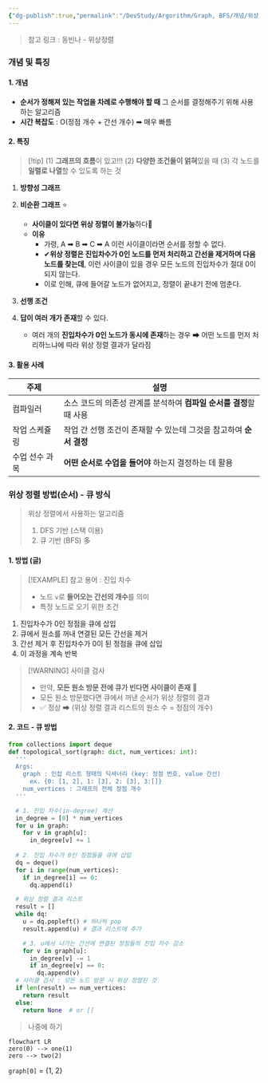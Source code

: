 ```yaml
---
{"dg-publish":true,"permalink":"/DevStudy/Argorithm/Graph, BFS/개념/위상 정렬 개념/","noteIcon":"","created":"2025-07-27T22:40:01.047+09:00","updated":"2025-08-01T00:30:18.025+09:00"}
---
```



> 참고 링크 : 동빈나 - 위상정렬

### 개념 및 특징 

#### 1. 개념 
- **순서가 정해져 있는 작업을 차례로 수행해야 할 때** 그 순서를 결정해주기 위해 사용하는 알고리즘 
- **시간 복잡도** : O(정점 개수 + 간선 개수)  ➡ 매우 빠름 

#### 2. 특징 

>[!tip] (1) **그래프의 흐름**이 있고!!! (2) **다양한 조건들이 얽혀**있을 때  (3) 각 노드를 **일렬로 나열**할 수 있도록 하는 것 

1. **방향성 그래프** 
2. **비순환 그래프** ⭐
	- **사이클이 있다면 위상 정렬이 불가능**하다💢
	- **이유**
		- 가령, A ➡ B ➡ C ➡ A 이런 사이클이라면 순서를 정할 수 없다. 
		- ✔**위상 정렬은 진입차수가 0인 노드를 먼저 처리하고 간선을 제거하며 다음 노드를 찾는데**, 이런 사이클이 있을 경우 모든 노드의 진입차수가 절대 0이 되지 않는다.
		- 이로 인해, 큐에 들어갈 노드가 없어지고, 정렬이 끝내기 전에 멈춘다.

3. **선행 조건** 
4. **답이 여러 개가 존재**할 수 있다.
	- 여러 개의 **진입차수가 0인 노드가 동시에 존재**하는 경우 ➡ 어떤 노드를 먼저 처리하느냐에 따라 위상 정렬 결과가 달라짐 

#### 3. 활용 사례 

| 주제       | 설명                                       |
| -------- | ---------------------------------------- |
| 컴파일러     | 소스 코드의 의존성 관계를 분석하여 **컴파일 순서를 결정**할 때 사용 |
| 작업 스케쥴링  | 작업 간 선행 조건이 존재할 수 있는데 그것을 참고하여 **순서 결정** |
| 수업 선수 과목 | **어떤 순서로 수업을 들어야** 하는지 결정하는 데 활용         |



### 위상 정렬 방법(순서) - 큐 방식 
> 위상 정렬에서 사용하는 알고리즘
> 1. DFS 기반 (스택 이용)
> 2. 큐 기반 (BFS) 多

#### 1. 방법 (글)
>[!EXAMPLE] 참고 용어 : 진입 차수
>- 노드 `v`로 **들어오는 간선의 개수**를 의미 
>- 특정 노드로 오기 위한 조건 

1. 진입차수가 0인 정점을 큐에 삽입 
2. 큐에서 원소를 꺼내 연결된 모든 간선을 제거 
3. 간선 제거 후 진입차수가 0이 된 정점을 큐에 삽입
4. 이 과정을 계속 반복 

>[!WARNING] 사이클 검사
>- 만약, **모든 원소 방문 전에 큐가 빈다면 사이클이 존재** 💢
>- 모든 원소 방문했다면 큐에서 꺼낸 순서가 위상 정렬의 결과 
>- ✅ 정상 ➡  (위상 정렬 결과 리스트의 원소 수 = 정점의 개수)

#### 2. 코드 - 큐 방법 
```python
from collections import deque
def topological_sort(graph: dict, num_vertices: int):
  '''
  Args:
    graph : 인접 리스트 형태의 딕셔너리 (key: 정점 번호, value 간선)
      ex. {0: [1, 2], 1: [3], 2: [3], 3:[]}
    num_vertices : 그래프의 전체 정점 개수
  '''

  # 1. 진입 차수(in-degree) 계산
  in_degree = [0] * num_vertices
  for u in graph:
    for v in graph[u]:
      in_degree[v] += 1
      
  # 2. 진입 차수가 0인 정점들을 큐에 삽입
  dq = deque()
  for i in range(num_vertices):
    if in_degree[i] == 0:
      dq.append(i)

  # 위상 정렬 결과 리스트
  result = []
  while dq:
    u = dq.popleft() # 하나씩 pop
    result.append(u) # 결과 리스트에 추가

    # 3. u에서 나가는 간선에 연결된 정점들의 진입 차수 감소
    for v in graph[u]:
      in_degree[v] -= 1
      if in_degree[v] == 0:
        dq.append(v)
  # 사이클 검사 : 모든 노드 방문 시 위상 정렬된 것
  if len(result) == num_vertices:
    return result
  else:
    return None  # or []
```

> 나중에 하기 



```mermaid
flowchart LR
zero(0) --> one(1)
zero --> two(2)
```

`graph[0]` = {1, 2}



